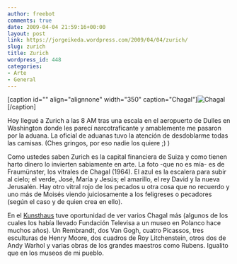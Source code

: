 ```yaml
---
author: freebot
comments: true
date: 2009-04-04 21:59:16+00:00
layout: post
link: https://jorgeikeda.wordpress.com/2009/04/04/zurich/
slug: zurich
title: Zurich
wordpress_id: 448
categories:
- Arte
- General
---
```


[caption id="" align="alignnone" width="350" caption="Chagal"]![Chagal](http://www.sacred-destinations.com/switzerland/images/zurich/fraumunster/resized/chagall-windows-cc-al-lanni.jpg)[/caption]

Hoy llegué a Zurich a las 8 AM tras una escala en el aeropuerto de Dulles en Washington donde les parecí narcotraficante y amablemente me pasaron por la aduana. La oficial de aduanas tuvo la atención de desdoblarme todas las camisas. (Ches gringos, por eso nadie los quiere ;) )

Como ustedes saben Zurich es la capital financiera de Suiza y como tienen harto dinero  lo invierten sabiamente en arte. La foto -que no es mía- es de Fraumünster, los vitrales de Chagal (1964). El azul es la escalera para subir al cielo; el verde, José, María y Jesús; el amarillo, el rey David y la nueva Jerusalén. Hay otro vitral rojo de los pecados u otra cosa que no recuerdo y uno más de Moisés viendo juiciosamente a los feligreses o pecadores (según el caso y de quien crea en ello).

En el [Kunsthaus](http://www.kunsthaus.ch) tuve oportunidad de ver varios Chagal más (algunos de los cuales los había llevado Fundación Televisa a un museo en Polanco hace muchos años). Un Rembrandt, dos Van Gogh, cuatro Picassos, tres esculturas de Henry Moore, dos cuadros de Roy Litchenstein, otros dos de Andy Warhol y varias obras de los grandes maestros como Rubens. Igualito que en los museos de mi pueblo.


